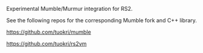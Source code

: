 Experimental Mumble/Murmur integration for RS2.

See the following repos for the corresponding Mumble fork and C++ library.

https://github.com/tuokri/mumble

https://github.com/tuokri/rs2vm
